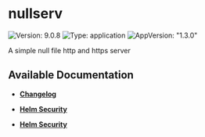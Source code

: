 # nullserv

![Version: 9.0.8](https://img.shields.io/badge/Version-9.0.8-informational?style=flat-square) ![Type: application](https://img.shields.io/badge/Type-application-informational?style=flat-square) ![AppVersion: "1.3.0"](https://img.shields.io/badge/AppVersion-"1.3.0"-informational?style=flat-square)

A simple null file http and https server

## Available Documentation

- [**Changelog**](CHANGELOG)

- [**Helm Security**](container-security)

- [**Helm Security**](helm-security)

